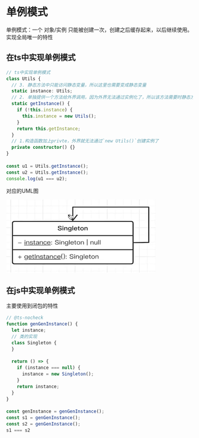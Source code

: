 # 单例模式

单例模式：一个 对象/实例 只能被创建一次，创建之后缓存起来，以后继续使用。实现全局唯一的特性



## 在ts中实现单例模式

```ts
// ts中实现单例模式
class Utils {
  // 3. 静态方法中只能访问静态变量，所以这里也需要变成静态变量
  static instance: Utils;
  // 2. 单独提供一个方法给外界调用，因为外界无法通过实例化了，所以该方法需要时静态方法
  static getInstance() {
    if (!this.instance) {
      this.instance = new Utils();
    }
    return this.getInstance;
  }
  // 1.构造函数加上privte，外界就无法通过`new Utils()`创建实例了
  private constructor() {}
}

const u1 = Utils.getInstance();
const u2 = Utils.getInstance();
console.log(u1 === u2);
```

对应的UML图

![](./img/danli-uml.png)

## 在js中实现单例模式

主要使用到闭包的特性

```js
// @ts-nocheck
function genGenInstance() {
  let instance;
  // 类的实现
  class Singleton {
  }

  return () => {
    if (instance === null) {
      instance = new Singleton();
    }
    return instance;
  }
}

const genInstance = genGenInstance();
const s1 = genGenInstance();
const s2 = genGenInstance();
s1 === s2
```

